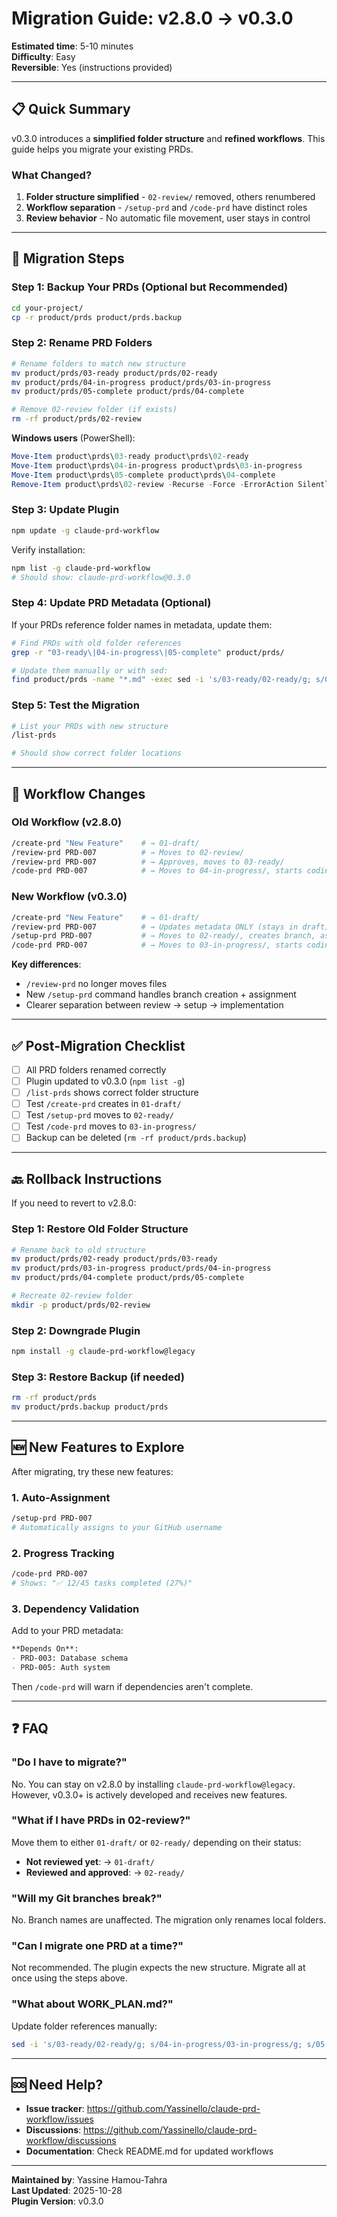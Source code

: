 # Migration Guide: v2.8.0 → v0.3.0

**Estimated time**: 5-10 minutes  
**Difficulty**: Easy  
**Reversible**: Yes (instructions provided)

---

## 📋 Quick Summary

v0.3.0 introduces a **simplified folder structure** and **refined workflows**. This guide helps you migrate your existing PRDs.

### What Changed?

1. **Folder structure simplified** - `02-review/` removed, others renumbered
2. **Workflow separation** - `/setup-prd` and `/code-prd` have distinct roles
3. **Review behavior** - No automatic file movement, user stays in control

---

## 🚀 Migration Steps

### Step 1: Backup Your PRDs (Optional but Recommended)

```bash
cd your-project/
cp -r product/prds product/prds.backup
```

### Step 2: Rename PRD Folders

```bash
# Rename folders to match new structure
mv product/prds/03-ready product/prds/02-ready
mv product/prds/04-in-progress product/prds/03-in-progress
mv product/prds/05-complete product/prds/04-complete

# Remove 02-review folder (if exists)
rm -rf product/prds/02-review
```

**Windows users** (PowerShell):
```powershell
Move-Item product\prds\03-ready product\prds\02-ready
Move-Item product\prds\04-in-progress product\prds\03-in-progress
Move-Item product\prds\05-complete product\prds\04-complete
Remove-Item product\prds\02-review -Recurse -Force -ErrorAction SilentlyContinue
```

### Step 3: Update Plugin

```bash
npm update -g claude-prd-workflow
```

Verify installation:
```bash
npm list -g claude-prd-workflow
# Should show: claude-prd-workflow@0.3.0
```

### Step 4: Update PRD Metadata (Optional)

If your PRDs reference folder names in metadata, update them:

```bash
# Find PRDs with old folder references
grep -r "03-ready\|04-in-progress\|05-complete" product/prds/

# Update them manually or with sed:
find product/prds -name "*.md" -exec sed -i 's/03-ready/02-ready/g; s/04-in-progress/03-in-progress/g; s/05-complete/04-complete/g' {} \;
```

### Step 5: Test the Migration

```bash
# List your PRDs with new structure
/list-prds

# Should show correct folder locations
```

---

## 🔄 Workflow Changes

### Old Workflow (v2.8.0)

```bash
/create-prd "New Feature"    # → 01-draft/
/review-prd PRD-007          # → Moves to 02-review/
/review-prd PRD-007          # → Approves, moves to 03-ready/
/code-prd PRD-007            # → Moves to 04-in-progress/, starts coding
```

### New Workflow (v0.3.0)

```bash
/create-prd "New Feature"    # → 01-draft/
/review-prd PRD-007          # → Updates metadata ONLY (stays in draft)
/setup-prd PRD-007           # → Moves to 02-ready/, creates branch, assigns
/code-prd PRD-007            # → Moves to 03-in-progress/, starts coding
```

**Key differences**:
- `/review-prd` no longer moves files
- New `/setup-prd` command handles branch creation + assignment
- Clearer separation between review → setup → implementation

---

## ✅ Post-Migration Checklist

- [ ] All PRD folders renamed correctly
- [ ] Plugin updated to v0.3.0 (`npm list -g`)
- [ ] `/list-prds` shows correct folder structure
- [ ] Test `/create-prd` creates in `01-draft/`
- [ ] Test `/setup-prd` moves to `02-ready/`
- [ ] Test `/code-prd` moves to `03-in-progress/`
- [ ] Backup can be deleted (`rm -rf product/prds.backup`)

---

## 🔙 Rollback Instructions

If you need to revert to v2.8.0:

### Step 1: Restore Old Folder Structure

```bash
# Rename back to old structure
mv product/prds/02-ready product/prds/03-ready
mv product/prds/03-in-progress product/prds/04-in-progress
mv product/prds/04-complete product/prds/05-complete

# Recreate 02-review folder
mkdir -p product/prds/02-review
```

### Step 2: Downgrade Plugin

```bash
npm install -g claude-prd-workflow@legacy
```

### Step 3: Restore Backup (if needed)

```bash
rm -rf product/prds
mv product/prds.backup product/prds
```

---

## 🆕 New Features to Explore

After migrating, try these new features:

### 1. Auto-Assignment
```bash
/setup-prd PRD-007
# Automatically assigns to your GitHub username
```

### 2. Progress Tracking
```bash
/code-prd PRD-007
# Shows: "✅ 12/45 tasks completed (27%)"
```

### 3. Dependency Validation

Add to your PRD metadata:
```markdown
**Depends On**:
- PRD-003: Database schema
- PRD-005: Auth system
```

Then `/code-prd` will warn if dependencies aren't complete.

---

## ❓ FAQ

### "Do I have to migrate?"

No. You can stay on v2.8.0 by installing `claude-prd-workflow@legacy`. However, v0.3.0+ is actively developed and receives new features.

### "What if I have PRDs in 02-review?"

Move them to either `01-draft/` or `02-ready/` depending on their status:
- **Not reviewed yet**: → `01-draft/`
- **Reviewed and approved**: → `02-ready/`

### "Will my Git branches break?"

No. Branch names are unaffected. The migration only renames local folders.

### "Can I migrate one PRD at a time?"

Not recommended. The plugin expects the new structure. Migrate all at once using the steps above.

### "What about WORK_PLAN.md?"

Update folder references manually:
```bash
sed -i 's/03-ready/02-ready/g; s/04-in-progress/03-in-progress/g; s/05-complete/04-complete/g' product/WORK_PLAN.md
```

---

## 🆘 Need Help?

- **Issue tracker**: https://github.com/Yassinello/claude-prd-workflow/issues
- **Discussions**: https://github.com/Yassinello/claude-prd-workflow/discussions
- **Documentation**: Check README.md for updated workflows

---

**Maintained by**: Yassine Hamou-Tahra  
**Last Updated**: 2025-10-28  
**Plugin Version**: v0.3.0
